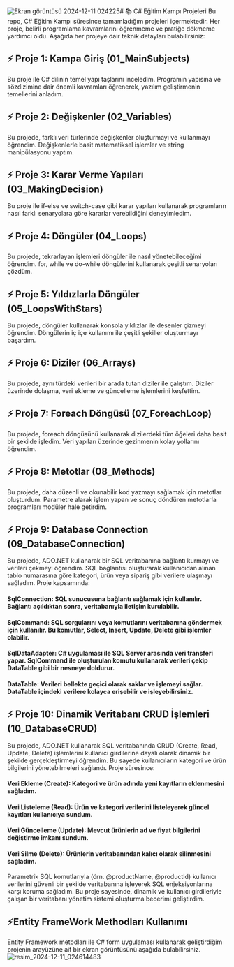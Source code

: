 ![Ekran görüntüsü 2024-12-11 024225](https://github.com/user-attachments/assets/db1ad934-8c0b-4dd6-98ed-5e7418899e55)# 📚 C# Eğitim Kampı Projeleri
Bu repo, C# Eğitim Kampı süresince tamamladığım projeleri içermektedir. Her proje, belirli programlama kavramlarını öğrenmeme ve pratiğe dökmeme yardımcı oldu. Aşağıda her projeye dair teknik detayları bulabilirsiniz:
## ⚡ Proje 1: Kampa Giriş (01_MainSubjects)
Bu proje ile C# dilinin temel yapı taşlarını inceledim. Programın yapısına ve sözdizimine dair önemli kavramları öğrenerek, yazılım geliştirmenin temellerini anladım.
## ⚡ Proje 2:  Değişkenler (02_Variables)
Bu projede, farklı veri türlerinde değişkenler oluşturmayı ve kullanmayı öğrendim. Değişkenlerle basit matematiksel işlemler ve string manipülasyonu yaptım.

## ⚡ Proje 3: Karar Verme Yapıları (03_MakingDecision)
Bu proje ile if-else ve switch-case gibi karar yapıları kullanarak programların nasıl farklı senaryolara göre kararlar verebildiğini deneyimledim.

## ⚡ Proje 4:  Döngüler (04_Loops)
Bu projede, tekrarlayan işlemleri döngüler ile nasıl yönetebileceğimi öğrendim. for, while ve do-while döngülerini kullanarak çeşitli senaryoları çözdüm.

## ⚡ Proje 5: Yıldızlarla Döngüler (05_LoopsWithStars)
Bu projede, döngüler kullanarak konsola yıldızlar ile desenler çizmeyi öğrendim. Döngülerin iç içe kullanımı ile çeşitli şekiller oluşturmayı başardım.

## ⚡ Proje 6: Diziler (06_Arrays)
Bu projede, aynı türdeki verileri bir arada tutan diziler ile çalıştım. Diziler üzerinde dolaşma, veri ekleme ve güncelleme işlemlerini keşfettim.

## ⚡ Proje 7: Foreach Döngüsü (07_ForeachLoop)
Bu projede, foreach döngüsünü kullanarak dizilerdeki tüm öğeleri daha basit bir şekilde işledim. Veri yapıları üzerinde gezinmenin kolay yollarını öğrendim.

## ⚡ Proje 8: Metotlar (08_Methods)
Bu projede, daha düzenli ve okunabilir kod yazmayı sağlamak için metotlar oluşturdum. Parametre alarak işlem yapan ve sonuç döndüren metotlarla programları modüler hale getirdim.

## ⚡ Proje 9: Database Connection (09_DatabaseConnection)
Bu projede, ADO.NET kullanarak bir SQL veritabanına bağlantı kurmayı ve verileri çekmeyi öğrendim. SQL bağlantısı oluşturarak kullanıcıdan alınan tablo numarasına göre kategori, ürün veya sipariş gibi verilere ulaşmayı sağladım. Proje kapsamında:
  #### SqlConnection: SQL sunucusuna bağlantı sağlamak için kullanılır. Bağlantı açıldıktan sonra, veritabanıyla iletişim kurulabilir.
  #### SqlCommand: SQL sorgularını veya komutlarını veritabanına göndermek için kullanılır. Bu komutlar, Select, Insert, Update, Delete gibi işlemler olabilir.
  #### SqlDataAdapter: C# uygulaması ile SQL Server arasında veri transferi yapar. SqlCommand ile oluşturulan komutu kullanarak verileri çekip DataTable gibi bir nesneye doldurur.
  #### DataTable: Verileri bellekte geçici olarak saklar ve işlemeyi sağlar. DataTable içindeki verilere kolayca erişebilir ve işleyebilirsiniz.

## ⚡ Proje 10: Dinamik Veritabanı CRUD İşlemleri (10_DatabaseCRUD)
Bu projede, ADO.NET kullanarak SQL veritabanında CRUD (Create, Read, Update, Delete) işlemlerini kullanıcı girdilerine dayalı olarak dinamik bir şekilde gerçekleştirmeyi öğrendim. Bu sayede kullanıcıların kategori ve ürün bilgilerini yönetebilmeleri sağlandı. Proje süresince:
  #### Veri Ekleme (Create): Kategori ve ürün adında yeni kayıtların eklenmesini sağladım.
  #### Veri Listeleme (Read): Ürün ve kategori verilerini listeleyerek güncel kayıtları kullanıcıya sundum.
  #### Veri Güncelleme (Update): Mevcut ürünlerin ad ve fiyat bilgilerini değiştirme imkanı sundum.
  #### Veri Silme (Delete): Ürünlerin veritabanından kalıcı olarak silinmesini sağladım.
Parametrik SQL komutlarıyla (örn. @productName, @productId) kullanıcı verilerini güvenli bir şekilde veritabanına işleyerek SQL enjeksiyonlarına karşı koruma sağladım. Bu proje sayesinde, dinamik ve kullanıcı girdileriyle çalışan bir veritabanı yönetim sistemi oluşturma becerimi geliştirdim.
## ⚡Entity FrameWork Methodları Kullanımı
Entity Framework metodları ile C# form uygulaması kullanarak geliştirdiğim projenin arayüzüne ait bir ekran görüntüsünü aşağıda bulabilirsiniz.
![resim_2024-12-11_024614483](https://github.com/user-attachments/assets/36d66954-7553-416e-b516-99f46a5f6bda)
